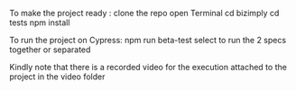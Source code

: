 To make the project ready :
clone the repo 
open Terminal
cd bizimply
cd tests
npm install

To run the project on Cypress:
npm run beta-test
select to run the 2 specs together or separated


Kindly note that there is a recorded video for the execution attached to the project in the video folder
